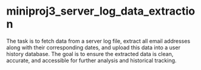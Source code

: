 # miniproj3_server_log_data_extraction
The task is to fetch data from a server log file, extract all email addresses along with their corresponding dates, and upload this data into a user history database. The goal is to ensure the extracted data is clean, accurate, and accessible for further analysis and historical tracking.
